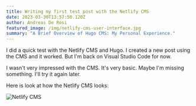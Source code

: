 ```yaml
---
title: Writing my first test post with the Netlify CMS
date: 2023-03-30T13:57:50.120Z
author: Andreas De Rosi
featured_image: /img/netlify-cms-user-interface.jpg
summary: "A Brief Overview of Hugo CMS: My Personal Experience."
---
```

I did a quick test with the Netlify CMS and Hugo. I created a new post using the CMS and it worked. But I'm back on Visual Studio Code for now. 

I wasn't very impressed with the CMS. It's very basic. 
Maybe I'm missing something. I'll try it again later.

Here is look at how the Netlify CMS looks:

![Netlify CMS](/img/netlify-cms-user-interface.jpg "Netlify CMS")